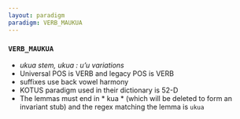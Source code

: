 ```yaml
---
layout: paradigm
paradigm: VERB_MAUKUA
---
```

### ` VERB_MAUKUA `

* _ukua stem, ukua : u’u variations_
* Universal POS is VERB and legacy POS is VERB
* suffixes use back vowel harmony
* KOTUS paradigm used in their dictionary is 52-D
* The lemmas must end in * kua * (which will be deleted to form an invariant stub) and the regex matching the lemma is ` ukua `
